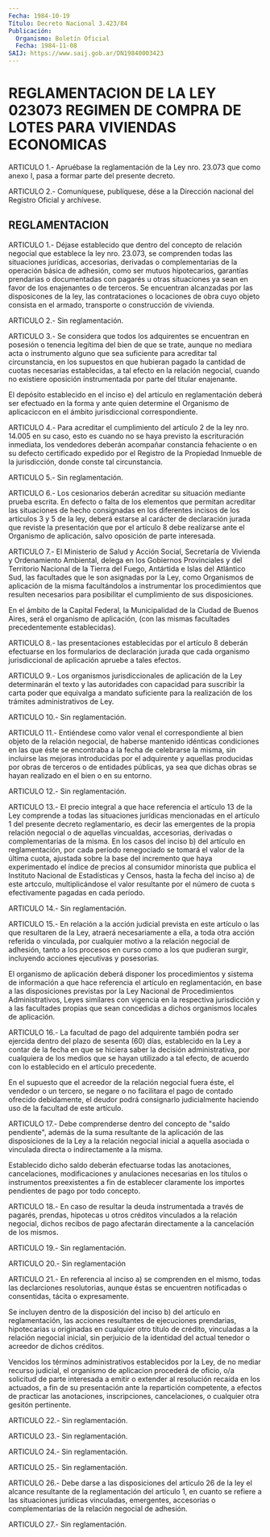 ```yaml
---
Fecha: 1984-10-19
Título: Decreto Nacional 3.423/84
Publicación:
  Organismo: Boletín Oficial
  Fecha: 1984-11-08
SAIJ: https://www.saij.gob.ar/DN19840003423
---
```

# REGLAMENTACION DE LA LEY 023073 REGIMEN DE COMPRA DE LOTES PARA VIVIENDAS ECONOMICAS

<a id="1"></a>
ARTICULO  1.- Apruébase la reglamentación de la Ley nro. 23.073 que como anexo I, pasa a formar parte del presente decreto.

<a id="2"></a>
ARTICULO  2.- Comuníquese, publíquese, dése a la Dirección nacional del Registro Oficial y archívese.

## REGLAMENTACION

<a id="1"></a>
ARTICULO   1.-  Déjase  establecido  que  dentro  del  concepto  de relación negocial  que  establece la ley nro. 23.073, se comprenden todas  las  situaciones  jurídicas,    accesorias,    derivadas   o complementarias  de  la  operación  básica  de  adhesión,  como ser mutuos   hipotecarios,  garantías  prendarias  o  documentadas  con pagarés u  otras  situaciones ya sean en favor de los enajenantes o de terceros. Se encuentran  alcanzadas  por  las disposicones de la ley, las contrataciones o locaciones de obra cuyo  objeto  consista en el armado, transporte o construcción de vivienda.

<a id="2"></a>
ARTICULO 2.- Sin reglamentación.

<a id="3"></a>
ARTICULO  3.-  Se considera que todos los adquirentes se encuentran en posesión o tenencia  legítima  del  bien de que se trate, aunque no  mediara  acta  o  instrumento alguno que  sea  suficiente  para acreditar tal circunstancia,  en  los  supuestos  en  que  hubieran pagado    la  cantidad  de  cuotas  necesarias  establecidas, a tal efecto  en  la  relación  negocial,  cuando no existiere  oposición instrumentada por parte del titular enajenante.

El depósito establecido en el inciso e) del artículo en reglamentación  deberá  ser efectuado en  la  forma  y  ante  quien determine el Organismo de  aplicaciccon en el ámbito jurisdiccional correspondiente.

<a id="4"></a>
ARTICULO  4.-  Para  acreditar el cumplimiento del artículo 2 de la ley nro. 14.005 en su  caso,  esto es cuando no se haya previsto la escrituración   inmediata,  los  vendedores    deberán    acompañar constancia fehaciente  o  en su defecto certificado expedido por el Registro de la Propiedad Inmueble  de la jurisdicción, donde conste tal circunstancia.

<a id="5"></a>
ARTICULO 5.- Sin reglamentación.

<a id="6"></a>
ARTICULO   6.-  Los  cesionarios  deberán  acreditar  su  situación mediante prueba  escrita.  En  defecto o falta de los elementos que permitan acreditar las situaciones  de  hecho  consignadas  en  los diferentes  incisos  de  los  artículos  3  y  5  de la ley, deberá estarse   al  carácter  de  declaración  jurada  que  reviste    la presentación  que  por  el  artículo  8  debe  realizarse  ante  el Organismo  de  aplicación,  salvo  oposición  de  parte interesada.

<a id="7"></a>
ARTICULO  7.- El Ministerio de Salud y Acción Social, Secretaría de Vivienda  y    Ordenamiento  Ambiental,  delega  en  los  Gobiernos Provinciales y del  Territorio  Nacional  de  la  Tierra del Fuego, Antártida  e  Islas del Atlántico Sud, las facultades  que  le  son asignadas por la  Ley,  como  Organismos  de aplicación de la misma facultándolos  a  instrumentar  los  procedimientos   que  resulten necesarios  para  posibilitar el cumplimiento de sus disposiciones.

En el ámbito de la  Capital  Federal, la Municipalidad de la Ciudad de Buenos Aires, será el organismo  de  aplicación, (con las mismas facultades precedentemente establecidas).

<a id="8"></a>
ARTICULO  8.-  las  presentaciones  establecidas  por el artículo 8 deberán  efectuarse  en los formularios de declaración  jurada  que cada  organismo  jurisdiccional   de  aplicación  apruebe  a  tales efectos.

<a id="9"></a>
ARTICULO  9.-  Los  organismos jurisdiccionales de aplicación de la Ley determinarán el texto  y  las  autoridades  con  capacidad para suscribir  la  carta poder que equivalga a mandato suficiente  para la realización de los trámites administrativos de Ley.

<a id="10"></a>
ARTICULO 10.- Sin reglamentación.

<a id="11"></a>
ARTICULO  11.-  Entiéndese  como  valor venal el correspondiente al bien  objeto  de  la  relación  negocial,    de  haberse  mantenido idénticas condiciones en las que éste se encontraba  a  la fecha de celebrarse la misma, sin incluirse las mejoras introducidas  por el adquirente  y  aquellas  producidas  por  obras  de  terceros  o de entidades  públicas,  ya sea que dichas obras se hayan realizado en el bien o en su entorno.

<a id="12"></a>
ARTICULO 12.- Sin reglamentación.

<a id="13"></a>
ARTICULO  13.- El precio integral a que hace referencia el artículo 13  de  la  Ley    comprende  a  todas  las  situaciones  jurídicas mencionadas en el artículo  1  del  presente decreto reglamentario, es  decir  las  emergentes  de la propia  relación  negocial  o  de aquellas vincualdas, accesorias,  derivadas o complementarias de la misma. En los casos del inciso b) del  artículo  en reglamentación, por  cada  período  renegociado  se  tomará el valor de  la  última cuota, ajustada sobre la base del incremento que haya experimentado  el  índice de precios al  consumidor  minorista  que publica el Instituto  Nacional  de  Estadísticas y Censos, hasta la fecha  del  inciso a) de este artcculo,  multiplicándose  el  valor resultante por  el  número de cuota s efectivamente pagadas en cada período.

<a id="14"></a>
ARTICULO 14.- Sin reglamentación.

<a id="15"></a>
ARTICULO  15.-  En  relación  a la acción judicial prevista en este artículo o las que resultaren de  la  Ley, atraerá necesariamente a ella,  a  toda  otra  acción  referida o vinculada,  por  cualquier motivo a la relación negocial de  adhesión, tanto a los procesos en curso  como  a  los  que  pudieran  surgir,    incluyendo  acciones ejecutivas y posesorias.

El  organismo  de  aplicación deberá disponer los procedimientos  y sistema  de información  a  que  hace  referencia  el  artículo  en reglamentación,  en  base  a las disposiciones previstas por la Ley Nacional  de Procedimientos Administrativos,  Leyes  similares  con vigencia en  la  respectiva jurisdicción y a las facultades propias que sean concedidas  a  dichos  organismos  locales  de aplicación.

<a id="16"></a>
ARTICULO  16.- La facultad de pago del adquirente también podra ser ejercida dentro  del  plazo de sesenta (60) días, establecido en la Ley a contar de la fecha  en  que  se  hiciera  saber  la  decisión administrativa,    por  cualquiera  de  los  medios  que  se  hayan utilizado  a tal efecto,  de  acuerdo  con  lo  establecido  en  el artículo precedente.

En el supuesto  que el acreedor de la relación negocial fuera éste, el vendedor o un  tercero,  se  negare  o  no facilitara el pago de contado    ofrecido  debidamente,  el  deudor  podrá    consignarlo judicialmente  haciendo  uso  de  la  facultad  de  este  artículo.

<a id="17"></a>
ARTICULO  17.-  Debe  comprenderse  dentro  del  concepto de "saldo pendiente",  además de la suma resultante de la aplicación  de  las disposiciones  de  la  Ley a la relación negocial inicial a aquella asociada o vinculada directa  o  indirectamente  a  la  misma.

Establecido  dicho  saldo deberán efectuarse todas las anotaciones, cancelaciones,  modificaciones  y  anulaciones  necesarias  en  los títulos  o  instrumentos    preexistentes    a  fin  de  establecer claramente  los  importes  pendientes  de pago por  todo  concepto.

<a id="18"></a>
ARTICULO  18.-  En caso de resultar la deuda instrumentada a través de pagarés, prendas,  hipotecas  u  otros  créditos vinculados a la relación negocial, dichos recibos de pago afectarán  directamente a la cancelación de los mismos.

<a id="19"></a>
ARTICULO 19.- Sin reglamentación.

<a id="20"></a>
ARTICULO 20.- Sin reglamentación

<a id="21"></a>
ARTICULO  21.-  En  referencia  al  inciso  a)  se comprenden en el mismo,  todas  las  declarciones  resolutorias,  aunque   éstas  se encuentren  notificadas o consentidas, tácita o expresamente.

Se incluyen dentro  de la disposición del inciso b) del artículo en reglamentación, las acciones resultantes de ejecuciones prendarias, hipotecarias  u  originadas en cualquier otro título de crédito, vinculadas a la relación  negocial  inicial, sin perjuicio de la identidad del actual tenedor o acreedor  de  dichos créditos.

Vencidos los términos administrativos establecidos por  la  Ley, de no  mediar  recurso  judicial, el organismo de aplicacion procederá de oficio, o/a solicitud  de  parte  interesada a emitir o extender al resolución recaída en los actuados,  a  fin  de  su presentación ante  la  repartición  competente,  a  efectos  de  practicar   las anotaciones,    inscripciones,   cancelaciones,  o  cualquier  otra gesitón pertinente.

<a id="22"></a>
ARTICULO 22.- Sin reglamentación.

<a id="23"></a>
ARTICULO 23.- Sin reglamentación.

<a id="24"></a>
ARTICULO 24.- Sin reglamentación.

<a id="25"></a>
ARTICULO 25.- Sin reglamentación.

<a id="26"></a>
ARTICULO  26.- Debe darse a las disposiciones del artículo 26 de la ley el alcance  resultante  de la reglamentación del artículo 1, en cuanto  se  refiere  a  las  situaciones    jurídicas   vinculadas, emergentes,  accesorias  o complementarias de la relación  negocial de adhesión.

<a id="27"></a>
ARTICULO 27.- Sin reglamentación.